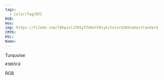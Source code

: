 ```yaml
---
tags:
  - Color/Tag/NTC
RGB:
Hex:
img: https://filedn.com/l0hpzxl1f01yT7GHxtF8cyk/Color%20Snake/standard_csv_to_svg/30D5C8.svg
CMYK:
HSL:
Name:
---
```

Turquoise
```palette
#30D5C8
```
RGB
